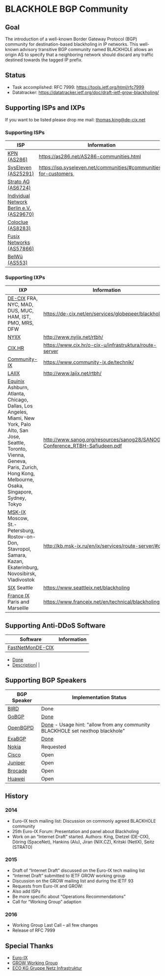 # BLACKHOLE BGP Community #
## Goal ##
The introduction of a well-known Border Gateway Protocol (BGP) community for destination-based blackholing in IP networks.  This well-known advisory transitive BGP community named BLACKHOLE allows an origin AS to specify that a neighboring network should discard any traffic destined towards the tagged IP prefix.

## Status ##
* Task accomplished: RFC 7999: https://tools.ietf.org/html/rfc7999
* Datatracker: https://datatracker.ietf.org/doc/draft-ietf-grow-blackholing/

## Supporting ISPs and IXPs ##
If you want to be listed please drop me mail: thomas.king@de-cix.net

### Supporting ISPs
| ISP | Information |
|-----| ----------- |
| [KPN (AS286)](http://www.kpn-international.com/ip-transit) | https://as286.net/AS286-communities.html |
| [SysEleven (AS25291)](http://www.syseleven.de/) | https://isp.syseleven.net/communities/#communities-for-customers |
| [Strato AG (AS6724)](http://www.strato.de) | |
| [Individual Network Berlin e.V. (AS29670)](https://in-berlin.de/) | |
| [Coloclue (AS8283)](http://coloclue.net/) | |
| [Fusix Networks (AS57866)](http://fusix.nl/) | |
| [BelWü (AS553)](http://belwue.de) | |

### Supporting IXPs
| IXP | Information |
|-----| ----------- |
| [DE-CIX](https://www.de-cix.net) FRA, NYC, MAD, DUS, MUC, HAM, IST, PMO, MRS, DFW  | https://de-cix.net/en/services/globepeer/blackholing |
| [NYIIX](http://www.nyiix.net) | http://www.nyiix.net/rtbh/ |
| [CIX.HR](https://www.cix.hr) | https://www.cix.hr/o-cix-u/infrastruktura/route-server |
| [Community-IX](https://www.community-ix.de) | https://www.community-ix.de/technik/ |
| [LAIIX](http://www.laiix.net/)| http://www.laiix.net/rtbh/ |
| [Equinix](https://ix.equinix.com/) Ashburn, Atlanta, Chicago, Dallas, Los Angeles, Miami, New York, Palo Alto, San Jose, Seattle, Toronto, Vienna, Geneva, Paris, Zurich, Hong Kong, Melbourne, Osaka, Singapore, Sydney, Tokyo | http://www.sanog.org/resources/sanog28/SANOG28-Conference_RTBH-Safiudeen.pdf |
| [MSK-IX](http://www.msk-ix.ru/en/) Moscow, St.-Petersburg, Rostov-on-Don, Stavropol, Samara, Kazan, Ekaterinburg, Novosibirsk, Vladivostok | http://kb.msk-ix.ru/en/ix/services/route-server/#ddos |
| [SIX](https://www.seattleix.net/) Seattle | https://www.seattleix.net/blackholing |
| [France IX](https://www.franceix.net) Paris and Marseille | https://www.franceix.net/en/technical/blackholing/ |

## Supporting Anti-DDoS Software ##
| Software | Information |
|-----| ----------- |
| [FastNetMonDE-CIX](https://github.com/pavel-odintsov/fastnetmon) |
* [Done](https://github.com/pavel-odintsov/fastnetmon/commit/b86b2de12c64fba5b2c948567ac1c20e0271e677)
* [Description](https://ciscodude.net/2017/01/01/bgp-blackhole-community/)| 
|
## Supporting BGP Speakers ##
| BGP Speaker   | Implementation Status |
| ------------- | ------------- |
| [BIRD](http://bird.network.cz/)  | Done |
| [GoBGP](https://github.com/osrg/gobgp) | [Done](https://github.com/osrg/gobgp/issues/1136) |
| [OpenBGPD](http://www.openbgpd.org/) | [Done](http://cvsweb.openbsd.org/cgi-bin/cvsweb/src/usr.sbin/bgpd/bgpd.h.diff?r1=1.290&r2=1.291&f=h) - Usage hint: "allow from any community BLACKHOLE set nexthop blackhole" |
| [ExaBGP](https://github.com/Exa-Networks/exabgp) | [Done](https://github.com/Exa-Networks/exabgp/commit/12ff1f9575172a0872917185df578bce6adc4e18) |
| [Nokia](https://networks.nokia.com/) | Requested |
| [Cisco](https://www.cisco.com/) | Open |
| [Juniper](https://www.juniper.com/) | Open |
| [Brocade](https://www.brocade.com/) | Open |
| [Huawei](http://www.huawei.com) | Open |

## History ##
### 2014 ###
* Euro-IX tech mailing list: Discussion on commonly agreed BLACKHOLE community
* 25th Euro-IX Forum: Presentation and panel about Blackholing
* Work on an “Internet Draft” started. Authors: King, Dietzel (DE-CIX), Döring (SpaceNet), Hankins (Alu), Jiran (NIX.CZ), Kritski (NetIX), Seitz (STRATO)

### 2015 ###
* Draft of “Internet Draft” discussed on the Euro-IX tech mailing list
* “Internet Draft” submitted to IETF GROW working group
* Discussion on the GROW mailing list and during the IETF 93
* Requests from Euro-IX and GROW:
 * Also add ISPs
 * Be more specific about “Operations Recommendations”
* Call for “Working Group” adaption

### 2016 ###
* Working Group Last Call – all few changes
* Release of RFC 7999

## Special Thanks ##
* [Euro-IX](http://www.euro-ix.net)
* [GROW Working Group](https://datatracker.ietf.org/wg/grow/charter/)
* [ECO KG Gruppe Netz Infrastruktur](https://netz-infrastruktur.eco.de/) 
